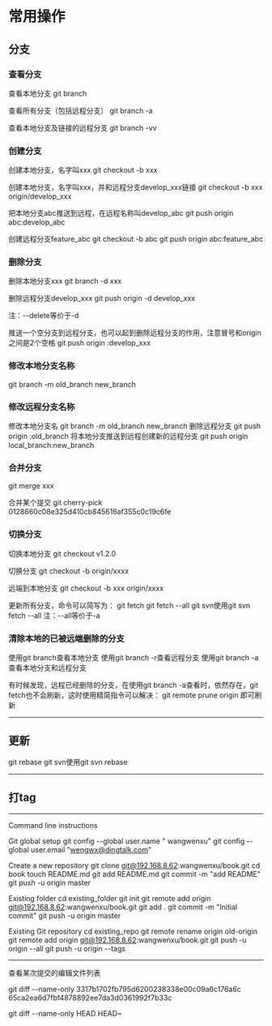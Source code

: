 # 常用操作

## 分支

### 查看分支

查看本地分支
git branch

查看所有分支（包括远程分支）
git branch -a

查看本地分支及链接的远程分支
git branch -vv

### 创建分支

创建本地分支，名字叫xxx
git checkout -b xxx

创建本地分支，名字叫xxx，并和远程分支develop_xxx链接
git checkout -b xxx origin/develop_xxx

把本地分支abc推送到远程，在远程名称叫develop_abc
git push origin abc:develop_abc

创建远程分支feature_abc
git checkout -b abc
git push origin abc:feature_abc

### 删除分支

删除本地分支xxx
git branch -d xxx

删除远程分支develop_xxx
git push origin -d develop_xxx

注：--delete等价于-d

推送一个空分支到远程分支，也可以起到删除远程分支的作用，注意冒号和origin之间是2个空格
git push origin  :develop_xxx

### 修改本地分支名称
git branch -m old_branch new_branch

### 修改远程分支名称
修改本地分支名
git branch -m old_branch new_branch
删除远程分支
git push origin :old_branch
将本地分支推送到远程创建新的远程分支
git push origin local_branch:new_branch

### 合并分支
git merge xxx

合并某个提交
git cherry-pick 0128660c08e325d410cb845616af355c0c19c6fe

### 切换分支

切换本地分支
git checkout v1.2.0

切换分支
git checkout -b origin/xxxx

远端到本地分支
git checkout -b xxx origin/xxxx

更新所有分支，命令可以简写为：
git fetch
git fetch --all
git svn使用git svn fetch --all
注：--all等价于-a

### 清除本地的已被远端删除的分支

使用git branch查看本地分支
使用git branch -r查看远程分支
使用git branch -a查看本地分支和远程分支

有时候发现，远程已经删除的分支，在使用git branch -a查看时，依然存在，git fetch也不会刷新，这时使用精简指令可以解决：
git remote prune origin
即可刷新

---

## 更新
git rebase
git svn使用git svn rebase

---

## 打tag



----

Command line instructions

Git global setup
git config --global user.name " wangwenxu"
git config --global user.email "wengwx@dingtalk.com"

Create a new repository
git clone git@192.168.8.62:wangwenxu/book.git
cd book
touch README.md
git add README.md
git commit -m "add README"
git push -u origin master

Existing folder
cd existing_folder
git init
git remote add origin git@192.168.8.62:wangwenxu/book.git
git add .
git commit -m "Initial commit"
git push -u origin master

Existing Git repository
cd existing_repo
git remote rename origin old-origin
git remote add origin git@192.168.8.62:wangwenxu/book.git
git push -u origin --all
git push -u origin --tags

---

查看某次提交的编辑文件列表

git diff --name-only 3317b1702fb795d6200238338e00c09a6c176a6c 65ca2ea6d7fbf4878892ee7da3d0361992f7b33c

git diff --name-only HEAD HEAD~